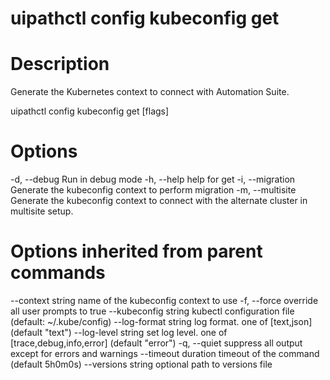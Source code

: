 ﻿# uipathctl config kubeconfig get

# Description

Generate the Kubernetes context to connect with Automation Suite.

uipathctl config kubeconfig get [flags]

# Options

-d, --debug       Run in debug mode
  -h, --help        help for get
  -i, --migration   Generate the kubeconfig context to perform migration
  -m, --multisite   Generate the kubeconfig context to connect with the alternate cluster in multisite setup.

# Options inherited from parent commands

--context string      name of the kubeconfig context to use
  -f, --force               override all user prompts to true
      --kubeconfig string   kubectl configuration file (default: ~/.kube/config)
      --log-format string   log format. one of [text,json] (default "text")
      --log-level string    set log level. one of [trace,debug,info,error] (default "error")
  -q, --quiet               suppress all output except for errors and warnings
      --timeout duration    timeout of the command (default 5h0m0s)
      --versions string     optional path to versions file
